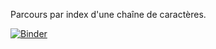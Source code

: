 Parcours par index d'une chaîne de caractères.

[![Binder](https://mybinder.org/badge_logo.svg)](https://mybinder.org/v2/gh/josedelamare/NSI/main?filepath=Premiere%2F13-chaine_caracteres%2FParcours-chaine)
